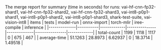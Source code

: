The merge report for summary (time in seconds) for runs: vai-hf-cnn-fp32-shard1, vai-hf-cnn-fp32-shard2, vai-hf-cnn-fp32-shard3, vai-int8-p0p1-shard1, vai-int8-p0p1-shard2, vai-int8-p0p1-shard3, shark-test-suite, vai-vision-int8
| items        |     tests |   model-run |   onnx-import |   torch-mlir |   iree-compile |   inference |
|--------------|-----------|-------------|---------------|--------------|----------------|-------------|
| total-count  | 1199      |   1118      |    1117       |            0 |       675      |   467       |
| average-time |   51.1263 |     28.8973 |       6.62937 |            0 |        18.3714 |     1.49518 |
